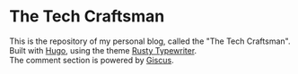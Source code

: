 # The Tech Craftsman

This is the repository of my personal blog, called the "The Tech Craftsman". Built with [Hugo](https://gohugo.io/), using the theme [Rusty Typewriter](https://github.com/artur-rios/hugo-theme-rusty-typewriter).  
The comment section is powered by [Giscus](https://giscus.app/).
